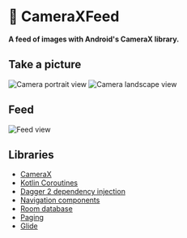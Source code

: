 # 📸 CameraXFeed

**A feed of images with Android's CameraX library.**

## Take a picture
![Camera portrait view](https://adam-hurwitz.firebaseapp.com/CameraXFeed/camera-portrait.png)
![Camera landscape view](https://adam-hurwitz.firebaseapp.com/CameraXFeed/camera-land.png)

## Feed
![Feed view](https://adam-hurwitz.firebaseapp.com/CameraXFeed/feed2.png)

## Libraries

- [CameraX][camerax]
- [Kotlin Coroutines][coroutines]
- [Dagger 2 dependency injection][dagger]
- [Navigation components][navigation]
- [Room database][room]
- [Paging][paging]
- [Glide][glide]

[camerax]: https://developer.android.com/training/camerax
[coroutines]: https://github.com/Kotlin/kotlinx.coroutines/tree/master#kotlinxcoroutines
[dagger]: https://developer.android.com/training/dependency-injection/dagger-basics
[navigation]: https://developer.android.com/guide/navigation
[room]: https://developer.android.com/training/data-storage/room
[paging]: https://developer.android.com/topic/libraries/architecture/paging
[glide]: https://developer.android.com/topic/libraries/architecture/paging
